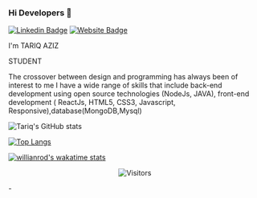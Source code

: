 ### Hi Developers 👋

[![Linkedin Badge](https://img.shields.io/badge/-TariqAziz-blue?style=flat-square&logo=Linkedin&logoColor=white&link=https://www.linkedin.com/in/tariq-aziz-0b66a216a)](https://www.linkedin.com/in/tariq-aziz-0b66a216a)
[![Website Badge](https://img.shields.io/badge/StackOverflow-TariqAziz-yellow)](https://stackoverflow.com/users/14299818/tariq-aziz)

I'm TARIQ AZIZ


STUDENT


The crossover between design and programming has always been of interest to me
I have a wide range of skills that include back-end development using open source technologies (NodeJs, JAVA), front-end development ( ReactJs, HTML5, CSS3, Javascript, Responsive),database(MongoDB,Mysql)



![Tariq's GitHub stats](https://github-readme-stats.vercel.app/api?username=tariqaziz123&count_private=true&show_icons=true&theme=dark)

[![Top Langs](https://github-readme-stats.vercel.app/api/top-langs/?username=tariqaziz123&layout=compact&theme=dark)](https://github.com/tariqaziz123/github-readme-stats)

[![willianrod's wakatime stats](https://github-readme-stats.vercel.app/api/wakatime?username=willianrod)](https://github.com/tariqaziz123/github-readme-stats)

<p align=center>                           
  <img align=center  src="https://visitor-badge.laobi.icu/badge?page_id=tariqaziz123.tariqaziz123" alt="Visitors">                     
</p>
-
